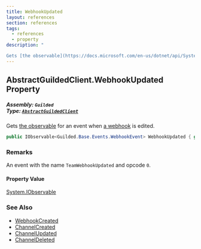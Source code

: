 ```yaml
---
title: WebhookUpdated
layout: references
section: references
tags:
  - references
  - property
description: "

Gets [the observable](https://docs.microsoft.com/en-us/dotnet/api/System.IObservable-1 'System.IObservable`1') for an event when [a webhook](Webhook 'Guilded.Base.Servers.Webhook') is edited."
---
```


## AbstractGuildedClient.WebhookUpdated Property
##### **Assembly:** `Guilded`<br/>**Type:** [`AbstractGuildedClient`](AbstractGuildedClient 'Guilded.AbstractGuildedClient')

Gets [the observable](https://docs.microsoft.com/en-us/dotnet/api/System.IObservable-1 'System.IObservable`1') for an event when [a webhook](Webhook 'Guilded.Base.Servers.Webhook') is edited.

```csharp
public IObservable<Guilded.Base.Events.WebhookEvent> WebhookUpdated { get; }
```

### Remarks
  
An event with the name `TeamWebhookUpdated` and opcode `0`.

#### Property Value
[System.IObservable](https://docs.microsoft.com/en-us/dotnet/api/System.IObservable 'System.IObservable')

### See Also
- [WebhookCreated](AbstractGuildedClient.WebhookCreated 'Guilded.AbstractGuildedClient.WebhookCreated')
- [ChannelCreated](AbstractGuildedClient.ChannelCreated 'Guilded.AbstractGuildedClient.ChannelCreated')
- [ChannelUpdated](AbstractGuildedClient.ChannelUpdated 'Guilded.AbstractGuildedClient.ChannelUpdated')
- [ChannelDeleted](AbstractGuildedClient.ChannelDeleted 'Guilded.AbstractGuildedClient.ChannelDeleted')